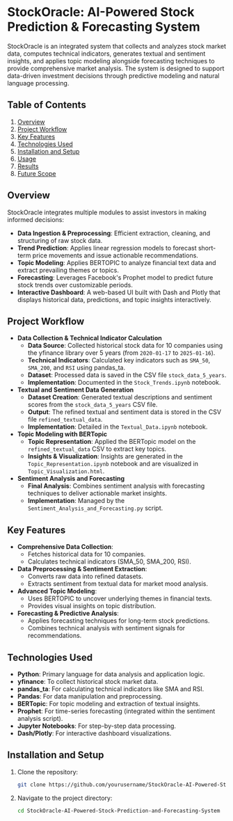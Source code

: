 # StockOracle: AI-Powered Stock Prediction & Forecasting System

StockOracle is an integrated system that collects and analyzes stock market data, computes technical indicators, generates textual and sentiment insights, and applies topic modeling alongside forecasting techniques to provide comprehensive market analysis. The system is designed to support data-driven investment decisions through predictive modeling and natural language processing.

## Table of Contents
1. [Overview](#overview)
2. [Project Workflow](#project-workflow)
3. [Key Features](#key-features)
4. [Technologies Used](#technologies-used)
5. [Installation and Setup](#installation-and-setup)
6. [Usage](#usage)
7. [Results](#results)
8. [Future Scope](#future-scope)

## Overview
StockOracle integrates multiple modules to assist investors in making informed decisions:
- **Data Ingestion & Preprocessing**: Efficient extraction, cleaning, and structuring of raw stock data.
- **Trend Prediction**: Applies linear regression models to forecast short-term price movements and issue actionable recommendations.
- **Topic Modeling**: Applies BERTOPIC to analyze financial text data and extract prevailing themes or topics.
- **Forecasting**: Leverages Facebook's Prophet model to predict future stock trends over customizable periods.
- **Interactive Dashboard**: A web-based UI built with Dash and Plotly that displays historical data, predictions, and topic insights interactively.

## Project Workflow
- **Data Collection & Technical Indicator Calculation**
    - **Data Source**: Collected historical stock data for 10 companies using the yfinance library over 5 years (from `2020-01-17` to `2025-01-16`).
    - **Technical Indicators**: Calculated key indicators such as `SMA_50`, `SMA_200`, and `RSI` using pandas_ta.
    - **Dataset**: Processed data is saved in the CSV file `stock_data_5_years`.
    - **Implementation**: Documented in the `Stock_Trends.ipynb` notebook.
- **Textual and Sentiment Data Generation**
    - **Dataset Creation**: Generated textual descriptions and sentiment scores from the `stock_data_5_years` CSV file.
    - **Output**: The refined textual and sentiment data is stored in the CSV file `refined_textual_data`.
    - **Implementation**: Detailed in the `Textual_Data.ipynb` notebook.
- **Topic Modeling with BERTopic**
    - **Topic Representation**: Applied the BERTopic model on the `refined_textual_data` CSV to extract key topics.
    - **Insights & Visualization**: Insights are generated in the `Topic_Representation.ipynb` notebook and are visualized in `Topic_Visualization.html`.
- **Sentiment Analysis and Forecasting**
    - **Final Analysis**: Combines sentiment analysis with forecasting techniques to deliver actionable market insights.
    - **Implementation**: Managed by the `Sentiment_Analysis_and_Forecasting.py` script.

## Key Features
- **Comprehensive Data Collection**:
    - Fetches historical data for 10 companies.
    - Calculates technical indicators (SMA_50, SMA_200, RSI).
- **Data Preprocessing & Sentiment Extraction**:
    - Converts raw data into refined datasets.
    - Extracts sentiment from textual data for market mood analysis.
- **Advanced Topic Modeling**:
    - Uses BERTOPIC to uncover underlying themes in financial texts.
    - Provides visual insights on topic distribution.
- **Forecasting & Predictive Analysis**:
    - Applies forecasting techniques for long-term stock predictions.
    - Combines technical analysis with sentiment signals for recommendations.

## Technologies Used
- **Python**: Primary language for data analysis and application logic.
- **yfinance**: To collect historical stock market data.
- **pandas_ta**: For calculating technical indicators like SMA and RSI.
- **Pandas**: For data manipulation and preprocessing.
- **BERTopic**: For topic modeling and extraction of textual insights.
- **Prophet**: For time-series forecasting (integrated within the sentiment analysis script).
- **Jupyter Notebooks**: For step-by-step data processing.
- **Dash/Plotly**: For interactive dashboard visualizations.

## Installation and Setup
1. Clone the repository:
   ```bash
   git clone https://github.com/yourusername/StockOracle-AI-Powered-Stock-Prediction-and-Forecasting-System.git
   ```
2. Navigate to the project directory:
   ```bash
   cd StockOracle-AI-Powered-Stock-Prediction-and-Forecasting-System
   ```
